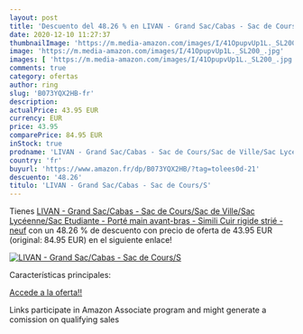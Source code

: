 ```yaml
---
layout: post
title: 'Descuento del 48.26 % en LIVAN - Grand Sac/Cabas - Sac de Cours/S'
date: 2020-12-10 11:27:37
thumbnailImage: 'https://m.media-amazon.com/images/I/41OpupvUp1L._SL200_.jpg'
image: 'https://m.media-amazon.com/images/I/41OpupvUp1L._SL200_.jpg'
images: [ 'https://m.media-amazon.com/images/I/41OpupvUp1L._SL200_.jpg' ]
comments: true
category: ofertas
author: ring
slug: 'B073YQX2HB-fr'
description:
actualPrice: 43.95 EUR
currency: EUR
price: 43.95
comparePrice: 84.95 EUR
inStock: true
prodname: 'LIVAN - Grand Sac/Cabas - Sac de Cours/Sac de Ville/Sac Lycéenne/Sac Etudiante - Porté main  avant-bras - Simili Cuir rigide strié - neuf'
country: 'fr'
buyurl: 'https://www.amazon.fr/dp/B073YQX2HB/?tag=tolees0d-21'
descuento: '48.26'
titulo: 'LIVAN - Grand Sac/Cabas - Sac de Cours/S'
---
```


Tienes [LIVAN - Grand Sac/Cabas - Sac de Cours/Sac de Ville/Sac Lycéenne/Sac Etudiante - Porté main  avant-bras - Simili Cuir rigide strié - neuf](https://www.amazon.fr/dp/B073YQX2HB/?tag=tolees0d-21) con un 48.26 % de descuento con precio de oferta de 43.95 EUR (original: 84.95 EUR) en el siguiente enlace!

[![LIVAN - Grand Sac/Cabas - Sac de Cours/S](https://m.media-amazon.com/images/I/41OpupvUp1L._SL200_.jpg)](https://www.amazon.fr/dp/B073YQX2HB/?tag=tolees0d-21)

Características principales:


[Accede a la oferta!!](https://www.amazon.fr/dp/B073YQX2HB/?tag=tolees0d-21)

Links participate in Amazon Associate program and might generate a comission on qualifying sales


